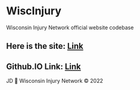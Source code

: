 # WiscInjury
 Wisconsin Injury Network official website codebase

## Here is the site: [Link](https://www.wiscinjury.com)

## Github.IO Link: [Link](https://jeremysmai.github.io/WiscInjury/index.html)

JD :pill: Wisconsin Injury Network &copy; 2022
